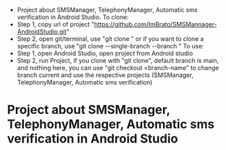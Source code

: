 + Project about SMSManager, TelephonyManager, Automatic sms verification in Android Studio.
	To clone:
+ Step 1, copy url of project "https://github.com/ImBrato/SMSMannager-AndroidStudio.git"
+ Step 2, open git/terminal, use "git clone <repository-url>" or if you want to clone a specific branch, use "git clone --single-branch --branch <branch-name> <repository-url>"
	To use:
+ Step 1, open Android Studio, open project from Android studio
+ Step 2, run Project, if you clone with "git clone", default branch is main, and nothing here, you can use "git checkout <branch-name" to change branch current and use the respective projects (SMSManager, TelephonyManager, Automatic sms verification)
# Project about SMSManager, TelephonyManager, Automatic sms verification in Android Studio

